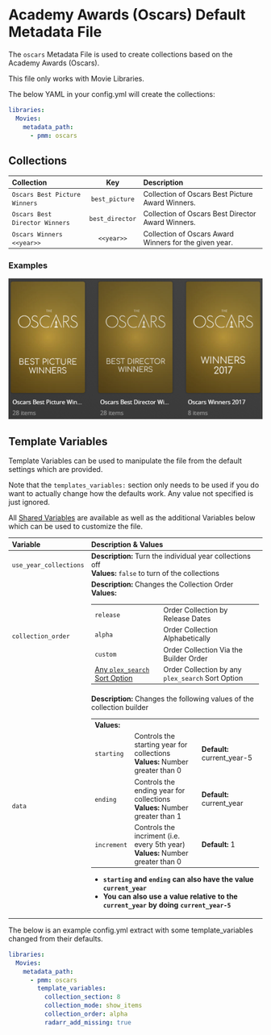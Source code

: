 # Academy Awards (Oscars) Default Metadata File

The `oscars` Metadata File is used to create collections based on the Academy Awards (Oscars).

This file only works with Movie Libraries.

The below YAML in your config.yml will create the collections:
```yaml
libraries:
  Movies:
    metadata_path:
      - pmm: oscars
```

## Collections

| Collection                     |       Key       | Description                                            |
|:-------------------------------|:---------------:|:-------------------------------------------------------|
| `Oscars Best Picture Winners`  | `best_picture`  | Collection of Oscars Best Picture Award Winners.       |
| `Oscars Best Director Winners` | `best_director` | Collection of Oscars Best Director Award Winners.      |
| `Oscars Winners <<year>>`      |   `<<year>>`    | Collection of Oscars Award Winners for the given year. |

### Examples

![](../images/oscars.png)

## Template Variables

Template Variables can be used to manipulate the file from the default settings which are provided. 

Note that the `templates_variables:` section only needs to be used if you do want to actually change how the defaults work. Any value not specified is just ignored.

All [Shared Variables](../variables) are available as well as the additional Variables below which can be used to customize the file.

| Variable               | Description & Values                                                                                                                                                                                                                                                                                                                                                                                                                                                                                                                                                                                                                                                                                                                                                                                                                                                                                                                                                                |
|:-----------------------|:------------------------------------------------------------------------------------------------------------------------------------------------------------------------------------------------------------------------------------------------------------------------------------------------------------------------------------------------------------------------------------------------------------------------------------------------------------------------------------------------------------------------------------------------------------------------------------------------------------------------------------------------------------------------------------------------------------------------------------------------------------------------------------------------------------------------------------------------------------------------------------------------------------------------------------------------------------------------------------|
| `use_year_collections` | **Description:** Turn the individual year collections off<br>**Values:** `false` to turn of the collections                                                                                                                                                                                                                                                                                                                                                                                                                                                                                                                                                                                                                                                                                                                                                                                                                                                                         |
| `collection_order`     | **Description:** Changes the Collection Order<br>**Values:**<table class="clearTable"><tr><td>`release`</td><td>Order Collection by Release Dates</td></tr><tr><td>`alpha`</td><td>Order Collection Alphabetically</td></tr><tr><td>`custom`</td><td>Order Collection Via the Builder Order</td></tr><tr><td>[Any `plex_search` Sort Option](../builders/plex.md#sort-options)</td><td>Order Collection by any `plex_search` Sort Option</td></tr></table>                                                                                                                                                                                                                                                                                                                                                                                                                                                                                                                          |
| `data`                 | **Description:** Changes the following values of the collection builder<br><table class="clearTable"><tr><th>Values:</th></tr><tr><td><code>starting</code></td><td>Controls the starting year for collections</br><strong>Values:</strong> Number greater than 0</td><td><strong>Default:</strong> current_year-5</td></tr><tr><td><code>ending</code></td><td>Controls the ending year for collections</br><strong>Values:</strong> Number greater than 1</td><td><strong>Default:</strong> current_year</td></tr><tr><td><code>increment</code></td><td>Controls the incriment (i.e. every 5th year)</br><strong>Values:</strong> Number greater than 0</td><td><strong>Default:</strong> 1</td></tr></table><ul><li><strong><code>starting</code> and <code>ending</code> can also have the value <code>current_year</code></strong></li><li><strong>You can also use a value relative to the <code>current_year</code> by doing <code>current_year-5</code></strong></li></ul> |

The below is an example config.yml extract with some template_variables changed  from their defaults.

```yaml
libraries:
  Movies:
    metadata_path:
      - pmm: oscars
        template_variables:
          collection_section: 8
          collection_mode: show_items
          collection_order: alpha
          radarr_add_missing: true
```


